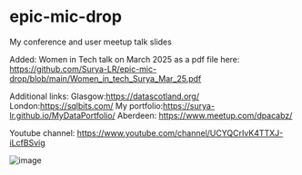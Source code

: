 # epic-mic-drop
My conference  and user meetup talk slides

Added: Women in Tech talk on March 2025 as a pdf file here: https://github.com/Surya-LR/epic-mic-drop/blob/main/Women_in_tech_Surya_Mar_25.pdf

Additional links: 
Glasgow:https://datascotland.org/ 
London:https://sqlbits.com/
My portfolio:https://surya-lr.github.io/MyDataPortfolio/
Aberdeen: https://www.meetup.com/dpacabz/

Youtube channel: https://www.youtube.com/channel/UCYQCrIvK4TTXJ-iLcfBSvig 

![image](https://github.com/user-attachments/assets/8f9c0f0a-9619-43f9-8c5a-48f78579ad1d)
